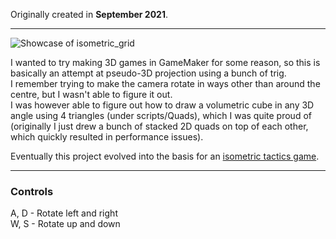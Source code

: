 Originally created in **September 2021**.

---

![Showcase of isometric_grid](https://github.com/Klehrik/Isometric-Grid/assets/78520710/a45b200f-c4a2-4a92-a5b3-acd56ce3dc0a)


I wanted to try making 3D games in GameMaker for some reason, so this is basically an attempt at pseudo-3D projection using a bunch of trig.  
I remember trying to make the camera rotate in ways other than around the centre, but I wasn't able to figure it out.  
I was however able to figure out how to draw a volumetric cube in any 3D angle using 4 triangles (under scripts/Quads), which I was quite proud of (originally I just drew a bunch of stacked 2D quads on top of each other, which quickly resulted in performance issues).

Eventually this project evolved into the basis for an [isometric tactics game](https://github.com/Klehrik/Iso4X).

---

### Controls

A, D - Rotate left and right  
W, S - Rotate up and down

